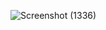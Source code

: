 ![Screenshot (1336)](https://user-images.githubusercontent.com/71547739/184654420-eb6a537c-b0e0-4dbf-a32e-efbe9b29b682.png)
